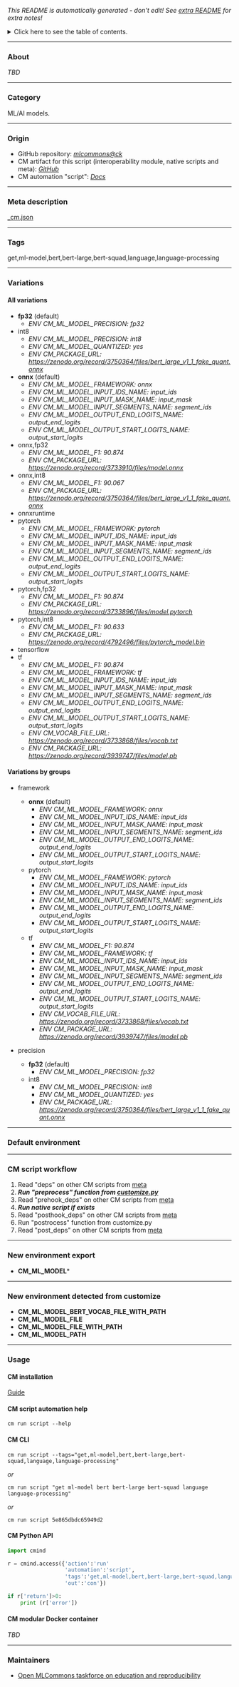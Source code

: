 *This README is automatically generated - don't edit! See [extra README](README-extra.md) for extra notes!*

<details>
<summary>Click here to see the table of contents.</summary>

* [About](#about)
* [Category](#category)
* [Origin](#origin)
* [Meta description](#meta-description)
* [Tags](#tags)
* [Variations](#variations)
  * [ All variations](#all-variations)
  * [ Variations by groups](#variations-by-groups)
* [Default environment](#default-environment)
* [CM script workflow](#cm-script-workflow)
* [New environment export](#new-environment-export)
* [New environment detected from customize](#new-environment-detected-from-customize)
* [Usage](#usage)
  * [ CM installation](#cm-installation)
  * [ CM script automation help](#cm-script-automation-help)
  * [ CM CLI](#cm-cli)
  * [ CM Python API](#cm-python-api)
  * [ CM modular Docker container](#cm-modular-docker-container)
* [Maintainers](#maintainers)

</details>

___
### About

*TBD*
___
### Category

ML/AI models.
___
### Origin

* GitHub repository: *[mlcommons@ck](https://github.com/mlcommons/ck/tree/master/cm-mlops)*
* CM artifact for this script (interoperability module, native scripts and meta): *[GitHub](https://github.com/mlcommons/ck/tree/master/cm-mlops/script/get-ml-model-bert-large-squad)*
* CM automation "script": *[Docs](https://github.com/octoml/ck/blob/master/docs/list_of_automations.md#script)*

___
### Meta description
[_cm.json](_cm.json)

___
### Tags
get,ml-model,bert,bert-large,bert-squad,language,language-processing

___
### Variations
#### All variations
* **fp32** (default)
  - *ENV CM_ML_MODEL_PRECISION: fp32*
* int8
  - *ENV CM_ML_MODEL_PRECISION: int8*
  - *ENV CM_ML_MODEL_QUANTIZED: yes*
  - *ENV CM_PACKAGE_URL: https://zenodo.org/record/3750364/files/bert_large_v1_1_fake_quant.onnx*
* **onnx** (default)
  - *ENV CM_ML_MODEL_FRAMEWORK: onnx*
  - *ENV CM_ML_MODEL_INPUT_IDS_NAME: input_ids*
  - *ENV CM_ML_MODEL_INPUT_MASK_NAME: input_mask*
  - *ENV CM_ML_MODEL_INPUT_SEGMENTS_NAME: segment_ids*
  - *ENV CM_ML_MODEL_OUTPUT_END_LOGITS_NAME: output_end_logits*
  - *ENV CM_ML_MODEL_OUTPUT_START_LOGITS_NAME: output_start_logits*
* onnx,fp32
  - *ENV CM_ML_MODEL_F1: 90.874*
  - *ENV CM_PACKAGE_URL: https://zenodo.org/record/3733910/files/model.onnx*
* onnx,int8
  - *ENV CM_ML_MODEL_F1: 90.067*
  - *ENV CM_PACKAGE_URL: https://zenodo.org/record/3750364/files/bert_large_v1_1_fake_quant.onnx*
* onnxruntime
* pytorch
  - *ENV CM_ML_MODEL_FRAMEWORK: pytorch*
  - *ENV CM_ML_MODEL_INPUT_IDS_NAME: input_ids*
  - *ENV CM_ML_MODEL_INPUT_MASK_NAME: input_mask*
  - *ENV CM_ML_MODEL_INPUT_SEGMENTS_NAME: segment_ids*
  - *ENV CM_ML_MODEL_OUTPUT_END_LOGITS_NAME: output_end_logits*
  - *ENV CM_ML_MODEL_OUTPUT_START_LOGITS_NAME: output_start_logits*
* pytorch,fp32
  - *ENV CM_ML_MODEL_F1: 90.874*
  - *ENV CM_PACKAGE_URL: https://zenodo.org/record/3733896/files/model.pytorch*
* pytorch,int8
  - *ENV CM_ML_MODEL_F1: 90.633*
  - *ENV CM_PACKAGE_URL: https://zenodo.org/record/4792496/files/pytorch_model.bin*
* tensorflow
* tf
  - *ENV CM_ML_MODEL_F1: 90.874*
  - *ENV CM_ML_MODEL_FRAMEWORK: tf*
  - *ENV CM_ML_MODEL_INPUT_IDS_NAME: input_ids*
  - *ENV CM_ML_MODEL_INPUT_MASK_NAME: input_mask*
  - *ENV CM_ML_MODEL_INPUT_SEGMENTS_NAME: segment_ids*
  - *ENV CM_ML_MODEL_OUTPUT_END_LOGITS_NAME: output_end_logits*
  - *ENV CM_ML_MODEL_OUTPUT_START_LOGITS_NAME: output_start_logits*
  - *ENV CM_VOCAB_FILE_URL: https://zenodo.org/record/3733868/files/vocab.txt*
  - *ENV CM_PACKAGE_URL: https://zenodo.org/record/3939747/files/model.pb*

#### Variations by groups

  * framework
    * **onnx** (default)
      - *ENV CM_ML_MODEL_FRAMEWORK: onnx*
      - *ENV CM_ML_MODEL_INPUT_IDS_NAME: input_ids*
      - *ENV CM_ML_MODEL_INPUT_MASK_NAME: input_mask*
      - *ENV CM_ML_MODEL_INPUT_SEGMENTS_NAME: segment_ids*
      - *ENV CM_ML_MODEL_OUTPUT_END_LOGITS_NAME: output_end_logits*
      - *ENV CM_ML_MODEL_OUTPUT_START_LOGITS_NAME: output_start_logits*
    * pytorch
      - *ENV CM_ML_MODEL_FRAMEWORK: pytorch*
      - *ENV CM_ML_MODEL_INPUT_IDS_NAME: input_ids*
      - *ENV CM_ML_MODEL_INPUT_MASK_NAME: input_mask*
      - *ENV CM_ML_MODEL_INPUT_SEGMENTS_NAME: segment_ids*
      - *ENV CM_ML_MODEL_OUTPUT_END_LOGITS_NAME: output_end_logits*
      - *ENV CM_ML_MODEL_OUTPUT_START_LOGITS_NAME: output_start_logits*
    * tf
      - *ENV CM_ML_MODEL_F1: 90.874*
      - *ENV CM_ML_MODEL_FRAMEWORK: tf*
      - *ENV CM_ML_MODEL_INPUT_IDS_NAME: input_ids*
      - *ENV CM_ML_MODEL_INPUT_MASK_NAME: input_mask*
      - *ENV CM_ML_MODEL_INPUT_SEGMENTS_NAME: segment_ids*
      - *ENV CM_ML_MODEL_OUTPUT_END_LOGITS_NAME: output_end_logits*
      - *ENV CM_ML_MODEL_OUTPUT_START_LOGITS_NAME: output_start_logits*
      - *ENV CM_VOCAB_FILE_URL: https://zenodo.org/record/3733868/files/vocab.txt*
      - *ENV CM_PACKAGE_URL: https://zenodo.org/record/3939747/files/model.pb*

  * precision
    * **fp32** (default)
      - *ENV CM_ML_MODEL_PRECISION: fp32*
    * int8
      - *ENV CM_ML_MODEL_PRECISION: int8*
      - *ENV CM_ML_MODEL_QUANTIZED: yes*
      - *ENV CM_PACKAGE_URL: https://zenodo.org/record/3750364/files/bert_large_v1_1_fake_quant.onnx*
___
### Default environment

___
### CM script workflow

  1. Read "deps" on other CM scripts from [meta](https://github.com/mlcommons/ck/tree/master/cm-mlops/script/get-ml-model-bert-large-squad/_cm.json)
  1. ***Run "preprocess" function from [customize.py](https://github.com/mlcommons/ck/tree/master/cm-mlops/script/get-ml-model-bert-large-squad/customize.py)***
  1. Read "prehook_deps" on other CM scripts from [meta](https://github.com/mlcommons/ck/tree/master/cm-mlops/script/get-ml-model-bert-large-squad/_cm.json)
  1. ***Run native script if exists***
  1. Read "posthook_deps" on other CM scripts from [meta](https://github.com/mlcommons/ck/tree/master/cm-mlops/script/get-ml-model-bert-large-squad/_cm.json)
  1. Run "postrocess" function from customize.py
  1. Read "post_deps" on other CM scripts from [meta](https://github.com/mlcommons/ck/tree/master/cm-mlops/script/get-ml-model-bert-large-squad/_cm.json)
___
### New environment export

* **CM_ML_MODEL***
___
### New environment detected from customize

* **CM_ML_MODEL_BERT_VOCAB_FILE_WITH_PATH**
* **CM_ML_MODEL_FILE**
* **CM_ML_MODEL_FILE_WITH_PATH**
* **CM_ML_MODEL_PATH**
___
### Usage

#### CM installation
[Guide](https://github.com/mlcommons/ck/blob/master/docs/installation.md)

#### CM script automation help
```cm run script --help```

#### CM CLI
`cm run script --tags="get,ml-model,bert,bert-large,bert-squad,language,language-processing"`

*or*

`cm run script "get ml-model bert bert-large bert-squad language language-processing"`

*or*

`cm run script 5e865dbdc65949d2`

#### CM Python API

```python
import cmind

r = cmind.access({'action':'run'
                  'automation':'script',
                  'tags':'get,ml-model,bert,bert-large,bert-squad,language,language-processing'
                  'out':'con'})

if r['return']>0:
    print (r['error'])
```

#### CM modular Docker container
*TBD*
___
### Maintainers

* [Open MLCommons taskforce on education and reproducibility](https://github.com/mlcommons/ck/blob/master/docs/mlperf-education-workgroup.md)